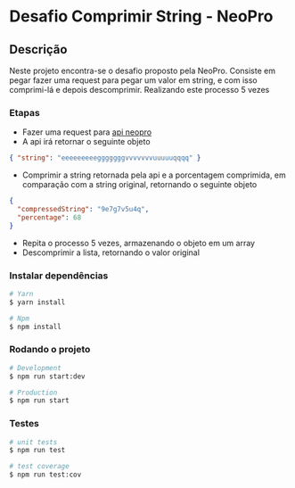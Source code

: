 # Desafio Comprimir String - NeoPro

## Descrição
Neste projeto encontra-se o desafio proposto pela NeoPro.
Consiste em pegar fazer uma request para pegar um valor em string, e com isso comprimi-lá e depois descomprimir.
Realizando este processo 5 vezes

### Etapas
- Fazer uma request para [api neopro](https://api.neopro.com.br/v1/test/compact)
- A api irá retornar o seguinte objeto

```json
{ "string": "eeeeeeeeegggggggvvvvvvvuuuuuqqqq" }
```

- Comprimir a string retornada pela api e a porcentagem comprimida, em comparação com a string original, retornando o seguinte objeto

```json
{
  "compressedString": "9e7g7v5u4q",
  "percentage": 68
}
```

- Repita o processo 5 vezes, armazenando o objeto em um array
- Descomprimir a lista, retornando o valor original


### Instalar dependências
```bash
# Yarn
$ yarn install

# Npm
$ npm install
```

### Rodando o projeto
```bash
# Development
$ npm run start:dev

# Production
$ npm run start
```

### Testes
```bash
# unit tests
$ npm run test

# test coverage
$ npm run test:cov
```